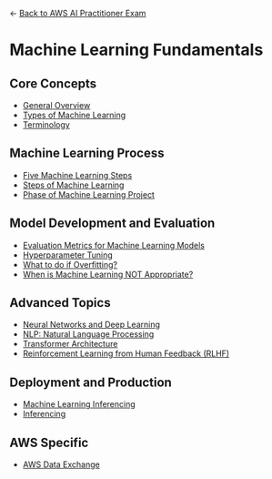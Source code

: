 ← [Back to AWS AI Practitioner Exam](../AWS%20AI%20Practitioner%20Exam.md)

# Machine Learning Fundamentals

## Core Concepts

- [General Overview](Machine%20learning%20fundamentals/General.md)
- [Types of Machine Learning](Machine%20learning%20fundamentals/Types%20of%20machine%20learning.md)
- [Terminology](Machine%20learning%20fundamentals/Terminology.md)

## Machine Learning Process

- [Five Machine Learning Steps](Machine%20learning%20fundamentals/Five%20Machine%20Learning%20Steps.md)
- [Steps of Machine Learning](Machine%20learning%20fundamentals/Steps%20of%20Machine%20Learning.md)
- [Phase of Machine Learning Project](Machine%20learning%20fundamentals/Phase%20of%20Machine%20Learning%20Project.md)

## Model Development and Evaluation

- [Evaluation Metrics for Machine Learning Models](Machine%20learning%20fundamentals/Evaluation%20Metrics%20for%20Machine%20Learning%20Models.md)
- [Hyperparameter Tuning](Machine%20learning%20fundamentals/Hyperparameter%20tuning.md)
- [What to do if Overfitting?](Machine%20learning%20fundamentals/What%20to%20do%20if%20overfitting.md)
- [When is Machine Learning NOT Appropriate?](Machine%20learning%20fundamentals/When%20is%20Machine%20Learning%20NOT%20appropriate.md)

## Advanced Topics

- [Neural Networks and Deep Learning](Machine%20learning%20fundamentals/Neural%20Network%20and%20Deep%20Learning.md)
- [NLP: Natural Language Processing](Machine%20learning%20fundamentals/NLP%20Natural%20Language%20Processing.md)
- [Transformer Architecture](Machine%20learning%20fundamentals/Transformer%20Architecture.md)
- [Reinforcement Learning from Human Feedback (RLHF)](<Machine%20learning%20fundamentals/Reinforcement%20Learning%20from%20Human%20Feedback%20(RLHF).md>)

## Deployment and Production

- [Machine Learning Inferencing](Machine%20learning%20fundamentals/Machine%20learning%20inferencing.md)
- [Inferencing](Machine%20learning%20fundamentals/Inferencing.md)

## AWS Specific

- [AWS Data Exchange](Machine%20learning%20fundamentals/AWS%20Data%20Exchange.md)
